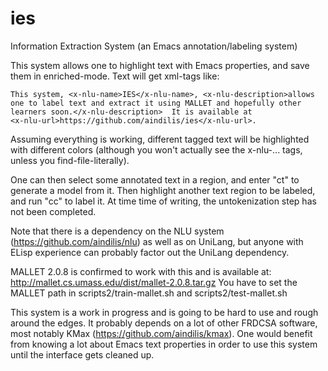# ies
Information Extraction System (an Emacs annotation/labeling system)

This system allows one to highlight text with Emacs properties, and 
save them in enriched-mode.  Text will get xml-tags like:

```
This system, <x-nlu-name>IES</x-nlu-name>, <x-nlu-description>allows 
one to label text and extract it using MALLET and hopefully other 
learners soon.</x-nlu-description>  It is available at 
<x-nlu-url>https://github.com/aindilis/ies</x-nlu-url>.
```

Assuming everything is working, different tagged text will be 
highlighted  with different colors (although you won't actually see 
the x-nlu-... tags, unless you find-file-literally).

One can then select some annotated text in a region, and enter "ct" 
to generate a model from it.  Then highlight another text region to 
be labeled, and run "cc" to label it.  At time time of writing, the
untokenization step has not been completed.

Note that there is a dependency on the NLU system 
(https://github.com/aindilis/nlu) as well as on UniLang, but anyone 
with ELisp experience can probably factor out the UniLang dependency.

MALLET 2.0.8 is confirmed to work with this and is available at:
http://mallet.cs.umass.edu/dist/mallet-2.0.8.tar.gz
You have to set the MALLET path in scripts2/train-mallet.sh and 
scripts2/test-mallet.sh

This system is a work in progress and is going to be hard to use
and rough around the edges.  It probably depends on a lot of other
FRDCSA software, most notably KMax (https://github.com/aindilis/kmax).
One would benefit from knowing a lot about Emacs text properties in
order to use this system until the interface gets cleaned up.
